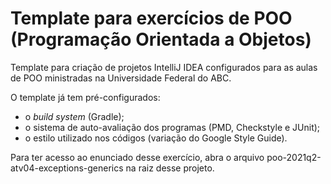 # Template para exercícios de POO (Programação Orientada a Objetos)

Template para criação de projetos IntelliJ IDEA configurados para as aulas de POO ministradas na Universidade Federal do ABC. 

O template já tem pré-configurados:

* o *build system* (Gradle);
* o sistema de auto-avaliação dos programas (PMD, Checkstyle e JUnit);
* o estilo utilizado nos códigos (variação do Google Style Guide).

Para ter acesso ao enunciado desse exercício, abra o arquivo poo-2021q2-atv04-exceptions-generics na raiz desse projeto.
